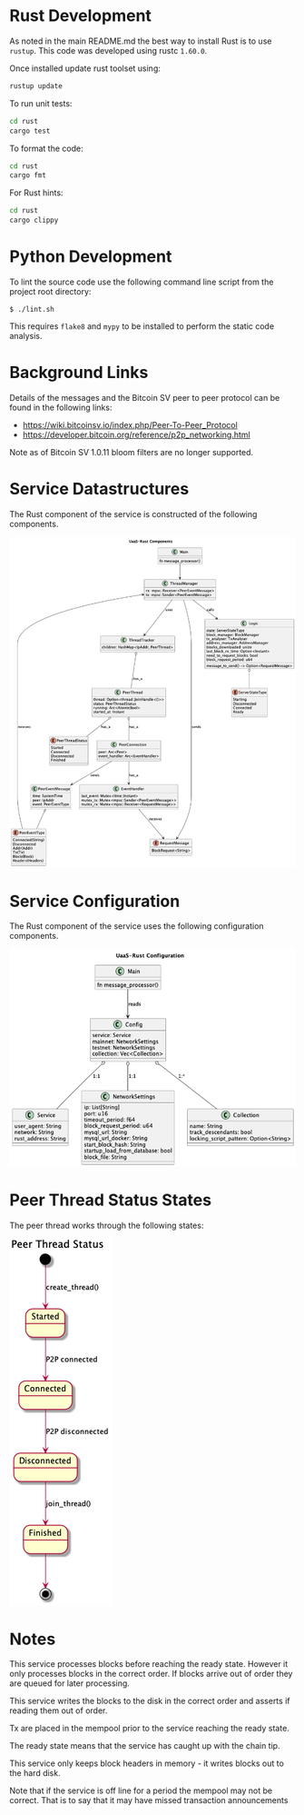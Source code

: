 
# Rust Development
As noted in the main README.md  the best way to install Rust is to use `rustup`.
This code was developed using rustc `1.60.0`.

Once installed update rust toolset using:
```bash
rustup update
```

To run unit tests:
```bash
cd rust
cargo test
```

To format the code:
```bash
cd rust
cargo fmt
```

For Rust hints:
```bash
cd rust
cargo clippy
```

# Python Development
To lint the source code use the following command line script from the project root directory:
```
$ ./lint.sh
```
This requires `flake8` and `mypy` to be installed to perform the static code analysis.

# Background Links
Details of the messages and the Bitcoin SV peer to peer protocol can be found in the following links:

* https://wiki.bitcoinsv.io/index.php/Peer-To-Peer_Protocol
* https://developer.bitcoin.org/reference/p2p_networking.html


Note as of Bitcoin SV 1.0.11 bloom filters are no longer supported.

# Service Datastructures
The Rust component of the service is constructed of the following components.

![Structs](diagrams/service_structure.png)


# Service Configuration
The Rust component of the service uses the following configuration components.

![Structs](diagrams/config_structure.png)


# Peer Thread Status States
The peer thread works through the following states:

![States](diagrams/threadstates.png)

# Notes
This service processes blocks before reaching the ready state.
However it only processes blocks in the correct order. If blocks arrive out of order they are queued for later processing.



This service writes the blocks to the disk in the correct order and asserts if reading them out of order.

Tx are placed in the mempool prior to the service reaching the ready state.

The ready state means that the service has caught up with the chain tip.

This service only keeps block headers in memory - it writes blocks out to the hard disk.


Note that if the service is off line for a period the mempool may not be correct.
That is to say that it may have missed transaction announcements


